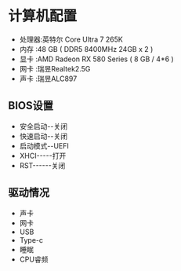 # 计算机配置

- 处理器:英特尔 Core Ultra 7 265K
- 内存  :48 GB ( DDR5 8400MHz 24GB x 2 )
- 显卡  :AMD Radeon RX 580 Series ( 8 GB / 4*6 )
- 网卡  :瑞昱Realtek2.5G
- 声卡  :瑞昱ALC897

## BIOS设置
- 安全启动--关闭
- 快速启动--关闭
- 启动模式--UEFI
- XHCI-----打开
- RST------关闭

## 驱动情况
- 声卡
- 网卡
- USB
- Type-c
- 睡眠
- CPU睿频
